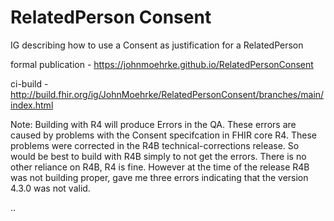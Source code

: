 # RelatedPerson Consent

IG describing how to use a Consent as justification for a RelatedPerson

formal publication - https://johnmoehrke.github.io/RelatedPersonConsent

ci-build - http://build.fhir.org/ig/JohnMoehrke/RelatedPersonConsent/branches/main/index.html

Note: Building with R4 will produce Errors in the QA. These errors are caused by problems with the Consent specifcation in FHIR core R4. These problems were corrected in the R4B technical-corrections release. So would be best to build with R4B simply to not get the errors. There is no other reliance on R4B, R4 is fine. However at the time of the release R4B was not building proper, gave me three errors indicating that the version 4.3.0 was not valid.

..
